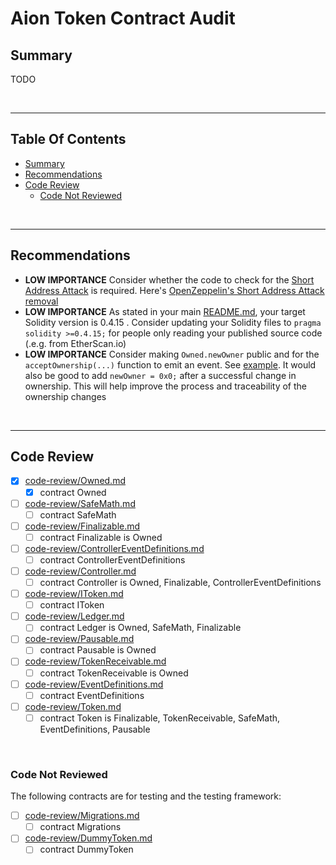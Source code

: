 # Aion Token Contract Audit

## Summary

TODO

<br />

<hr />

## Table Of Contents

* [Summary](#summary)
* [Recommendations](#recommendations)
* [Code Review](#code-review)
  * [Code Not Reviewed](#code-not-reviewed)

<br />

<hr />

## Recommendations

* **LOW IMPORTANCE** Consider whether the code to check for the [Short Address Attack](https://blog.coinfabrik.com/smart-contract-short-address-attack-mitigation-failure/)
  is required. Here's [OpenZeppelin's Short Address Attack removal](https://github.com/OpenZeppelin/zeppelin-solidity/commit/e33d9bb41be136f12bc734aef1aa6fffbf54fa40)
* **LOW IMPORTANCE** As stated in your main [README.md](../README.md), your target Solidity version is 0.4.15 . Consider updating your Solidity
  files to `pragma solidity >=0.4.15;` for people only reading your published source code (.e.g. from EtherScan.io)
* **LOW IMPORTANCE** Consider making `Owned.newOwner` public and for the `acceptOwnership(...)` function to emit an event.
  See [example](https://github.com/bokkypoobah/GimliTokenContractAudit/blob/master/sol/Ownable.sol#L6-L32). It would also be good to add
  `newOwner = 0x0;` after a successful change in ownership. This will help improve the process and traceability of the ownership changes

<br />

<hr />

## Code Review

* [x] [code-review/Owned.md](code-review/Owned.md)
  * [x] contract Owned 
* [ ] [code-review/SafeMath.md](code-review/SafeMath.md)
  * [ ] contract SafeMath 
* [ ] [code-review/Finalizable.md](code-review/Finalizable.md)
  * [ ] contract Finalizable is Owned 
* [ ] [code-review/ControllerEventDefinitions.md](code-review/ControllerEventDefinitions.md)
  * [ ] contract ControllerEventDefinitions 
* [ ] [code-review/Controller.md](code-review/Controller.md)
  * [ ] contract Controller is Owned, Finalizable, ControllerEventDefinitions 
* [ ] [code-review/IToken.md](code-review/IToken.md)
  * [ ] contract IToken 
* [ ] [code-review/Ledger.md](code-review/Ledger.md)
  * [ ] contract Ledger is Owned, SafeMath, Finalizable 
* [ ] [code-review/Pausable.md](code-review/Pausable.md)
  * [ ] contract Pausable is Owned 
* [ ] [code-review/TokenReceivable.md](code-review/TokenReceivable.md)
  * [ ] contract TokenReceivable is Owned 
* [ ] [code-review/EventDefinitions.md](code-review/EventDefinitions.md)
  * [ ] contract EventDefinitions 
* [ ] [code-review/Token.md](code-review/Token.md)
  * [ ] contract Token is Finalizable, TokenReceivable, SafeMath, EventDefinitions, Pausable 

<br />

### Code Not Reviewed

The following contracts are for testing and the testing framework:

* [ ] [code-review/Migrations.md](code-review/Migrations.md)
  * [ ] contract Migrations 
* [ ] [code-review/DummyToken.md](code-review/DummyToken.md)
  * [ ] contract DummyToken 
